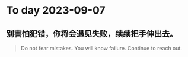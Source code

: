 
# To day 2023-09-07


## 别害怕犯错，你将会遇见失败，续续把手伸出去。
> Do not fear mistakes. You will know failure. Continue to reach out.

    